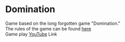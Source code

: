 # Domination
Game based on the long forgotten game "Domination."<br>
The rules of the game can be found <a href="https://en.wikipedia.org/wiki/Focus_(board_game)">here</a><br>
Game play <a href="https://www.youtube.com/watch?v=zRIChfOqu4M">YouTube</a> Link

